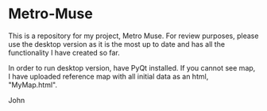 # Metro-Muse

This is a repository for my project, Metro Muse. 
For review purposes, please use the desktop version as it is the most up to date and has all the functionality I have created so far.

In order to run desktop version, have PyQt installed.
If you cannot see map, I have uploaded reference map with all initial data as an html, "MyMap.html".

John
